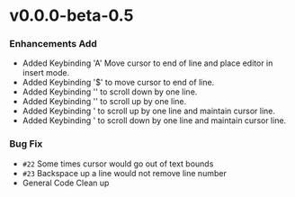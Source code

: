# v0.0.0-beta-0.5

### Enhancements Add

- Added Keybinding 'A' Move cursor to end of line and place editor in insert mode.
- Added Keybinding '$' to move cursor to end of line.
- Added Keybinding '<C-d>' to scroll down by one line.
- Added Keybinding '<C-u>' to scroll up by one line.
- Added Keybinding '<C-y> to scroll up by one line and maintain cursor line.
- Added Keybinding '<C-e> to scroll down by one line and maintain cursor line.

### Bug Fix

- `#22` Some times cursor would go out of text bounds
- `#23` Backspace up a line would not remove line number
- General Code Clean up